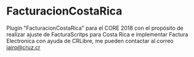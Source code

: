 # FacturacionCostaRica

Plugin "FacturacionCostaRica" para el CORE 2018 con el propósito de realizar ajuste de FacturaScritps para Costa Rica e implementar Factura Electronica con ayuda de CRLibre, me pueden contactar al correo jairo@cruz.cr
